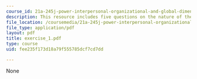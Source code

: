 ```yaml
---
course_id: 21a-245j-power-interpersonal-organizational-and-global-dimensions-fall-2005
description: This resource includes five questions on the nature of the power.
file_location: /coursemedia/21a-245j-power-interpersonal-organizational-and-global-dimensions-fall-2005/fee235f173d18a79f555785dcf7cd7dd_exercise_1.pdf
file_type: application/pdf
layout: pdf
title: exercise_1.pdf
type: course
uid: fee235f173d18a79f555785dcf7cd7dd

---
```

None